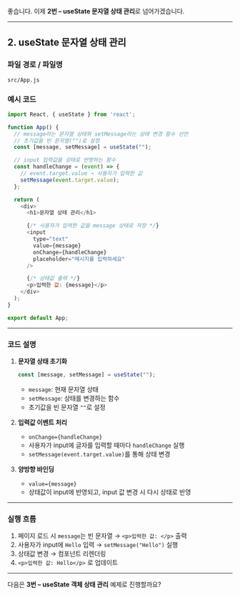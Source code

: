 좋습니다. 이제 **2번 – useState 문자열 상태 관리**로 넘어가겠습니다.

---

## 2. useState 문자열 상태 관리

### 파일 경로 / 파일명

```
src/App.js
```

### 예시 코드

```javascript
import React, { useState } from 'react';

function App() {
  // message라는 문자열 상태와 setMessage라는 상태 변경 함수 선언
  // 초기값을 빈 문자열("")로 설정
  const [message, setMessage] = useState("");

  // input 입력값을 상태로 반영하는 함수
  const handleChange = (event) => {
    // event.target.value → 사용자가 입력한 값
    setMessage(event.target.value);
  };

  return (
    <div>
      <h1>문자열 상태 관리</h1>

      {/* 사용자가 입력한 값을 message 상태로 저장 */}
      <input 
        type="text" 
        value={message} 
        onChange={handleChange} 
        placeholder="메시지를 입력하세요" 
      />

      {/* 상태값 출력 */}
      <p>입력한 값: {message}</p>
    </div>
  );
}

export default App;
```

---

### 코드 설명

1. **문자열 상태 초기화**

   ```javascript
   const [message, setMessage] = useState("");
   ```

   * `message`: 현재 문자열 상태
   * `setMessage`: 상태를 변경하는 함수
   * 초기값을 빈 문자열 `""`로 설정

2. **입력값 이벤트 처리**

   * `onChange={handleChange}`
   * 사용자가 input에 글자를 입력할 때마다 `handleChange` 실행
   * `setMessage(event.target.value)`를 통해 상태 변경

3. **양방향 바인딩**

   * `value={message}`
   * 상태값이 input에 반영되고, input 값 변경 시 다시 상태로 반영

---

### 실행 흐름

1. 페이지 로드 시 `message`는 빈 문자열 → `<p>입력한 값: </p>` 출력
2. 사용자가 input에 `Hello` 입력 → `setMessage("Hello")` 실행
3. 상태값 변경 → 컴포넌트 리렌더링
4. `<p>입력한 값: Hello</p>` 로 업데이트

---

다음은 **3번 – useState 객체 상태 관리** 예제로 진행할까요?
